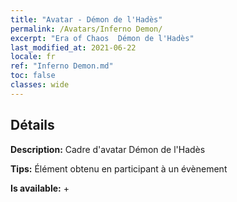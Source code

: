 ```yaml
---
title: "Avatar - Démon de l'Hadès"
permalink: /Avatars/Inferno Demon/
excerpt: "Era of Chaos  Démon de l'Hadès"
last_modified_at: 2021-06-22
locale: fr
ref: "Inferno Demon.md"
toc: false
classes: wide
---
```

## Détails

 **Description:** Cadre d'avatar Démon de l'Hadès 

 **Tips:** Élément obtenu en participant à un évènement 

 **Is available:**  + 

